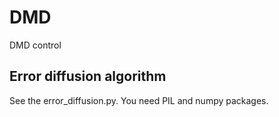 # DMD
DMD control
## Error diffusion algorithm 
See the error_diffusion.py. You need PIL and numpy packages.

